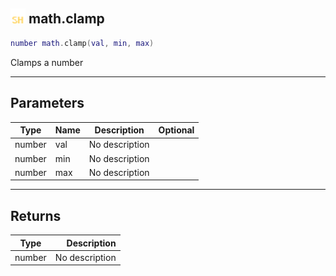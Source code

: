 ## <img src="../../.gitbook/assets/shared.png" width="24" height=24 /> math.clamp

```lua
number math.clamp(val, min, max)
```

Clamps a number

------
## Parameters

| Type   | Name | Description | Optional |
| ------ | ---- | ----------- | -------: |
| number | val | No description |  |
| number | min | No description |  |
| number | max | No description |  |


------
## Returns

| Type   | Description |
| ------ | ----------: |
| number | No description |

